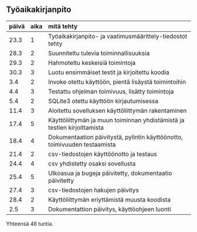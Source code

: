 ## Työaikakirjanpito

| päivä | aika | mitä tehty |
| :--- | :--- | :---- |
| 23.3 | 1    | Työaikakirjanpito- ja vaatimusmäärittely-tiedostot tehty |
| 28.3 | 2    | Suunniteltu tulevia toiminnallisuuksia |
| 29.3 | 2    | Hahmoteltu keskeisiä toimintoja |
| 30.3 | 3    | Luotu ensimmäiset testit ja kirjoitettu koodia |
| 3.4  | 2    | Invoke otettu käyttöön, pientä lisäystä toimintoihin |
| 4.4  | 3    | Testattu ohjelman toimivuus, lisätty toimintoja |
| 5.4  | 2    | SQLite3 otettu käyttöön kirjautumisessa |
| 11.4 | 3    | Aloitettu sovelluksen käyttöliittymän rakentaminen |
| 17.4 | 5    | Käyttöliittymän ja muun toiminnan yhdistämistä ja testien kirjoittamista |
| 18.4 | 4    | Dokumentaation päivitystä, pylintin käyttöönotto, toimivuuden testaamista | 
| 21.4 | 2    | csv-tiedostojen käyttöönotto ja testaus |
| 24.4 | 4    | csv yhdistetty osaksi sovellusta |
| 25.4 | 5    | Ulkoasua ja bugeja päivitetty, dokumentaatio päivitetty |
| 27.4 | 3    | csv-tiedostojen hakujen päivitys |
| 28.4 | 2    | Käyttöliittymän eriyttämistä muusta koodista |
| 2.5  | 3    | Dokumentattion päivitys, käyttöohjeen luonti |


Yhteensä 46 tuntia.
